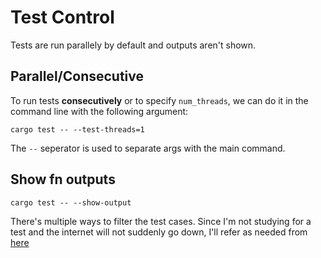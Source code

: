 # Test Control

Tests are run parallely by default and outputs aren't shown.

## Parallel/Consecutive

To run tests **consecutively** or to specify `num_threads`, we can do it in the command line with the following argument:

`cargo test -- --test-threads=1`

The `--` seperator is used to separate args with the main command.

## Show fn outputs

`cargo test -- --show-output`

There's multiple ways to filter the test cases. Since I'm not studying for a test and the internet will not suddenly go down, I'll refer as needed from [here](https://doc.rust-lang.org/book/ch11-02-running-tests.html)
